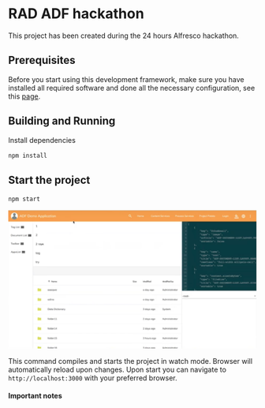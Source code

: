 # RAD ADF hackathon

This project has been created during the 24 hours Alfresco hackathon.

## Prerequisites

Before you start using this development framework, make sure you have installed all required software and done all the
necessary configuration, see this [page](https://github.com/Alfresco/alfresco-ng2-components/blob/master/PREREQUISITES.md).

## Building and Running

Install dependencies

```sh
npm install
```

## Start the project

```sh
npm start
```

![RAD Hackathon](doc/image-rad.png)


This command compiles and starts the project in watch mode.
Browser will automatically reload upon changes.
Upon start you can navigate to `http://localhost:3000` with your preferred browser.

#### Important notes

  
